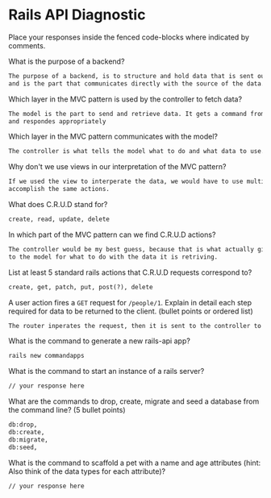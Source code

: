 # Rails API Diagnostic

Place your responses inside the fenced code-blocks where indicated by comments.

What is the purpose of a backend?

```md
The purpose of a backend, is to structure and hold data that is sent out to the client
and is the part that communicates directly with the source of the data.
```

Which layer in the MVC pattern is used by the controller to fetch data?

```md
The model is the part to send and retrieve data. It gets a command from the controler
and respondes appropriately
```

Which layer in the MVC pattern communicates with the model?

```md
The controller is what tells the model what to do and what data to use.
```

Why don't we use views in our interpretation of the MVC pattern?

```md
If we used the view to interperate the data, we would have to use multiple views to
accomplish the same actions.
```

What does C.R.U.D stand for?

```md
create, read, update, delete
```

In which part of the MVC pattern can we find C.R.U.D actions?

```md
The controller would be my best guess, because that is what actually gives the command
to the model for what to do with the data it is retriving.
```

List at least 5 standard rails actions that C.R.U.D requests correspond to?

```md
create, get, patch, put, post(?), delete
```

A user action fires a `GET` request for `/people/1`. Explain in detail each step
required for data to be returned to the client. (bullet points or ordered list)

```md
The router inperates the request, then it is sent to the controller to tell the model what to do with what data, it retrives the data, sends it back to the controller in the way it was requested, and the controller sends it back to the client.
```

What is the command to generate a new rails-api app?

```bash
rails new commandapps
```

What is the command to start an instance of a rails server?

```bash
// your response here
```

What are the commands to drop, create, migrate and seed a database from the command
line? (5 bullet points)

```bash
db:drop,
db:create,
db:migrate,
db:seed,
```

What is the command to scaffold a pet with a name and age attributes (hint:
Also think of the data types for each attribute)?

```bash
// your response here
```
